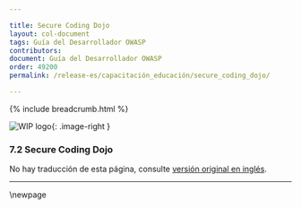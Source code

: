 ```yaml
---

title: Secure Coding Dojo
layout: col-document
tags: Guía del Desarrollador OWASP
contributors:
document: Guía del Desarrollador OWASP
order: 49200
permalink: /release-es/capacitación_educación/secure_coding_dojo/

---
```


{% include breadcrumb.html %}

<style type="text/css">
.image-right {
  height: 180px;
  display: block;
  margin-left: auto;
  margin-right: auto;
  float: right;
}
</style>

![WIP logo](../../../assets/images/dg_wip.png "Trabajo en curso"){: .image-right }

### 7.2 Secure Coding Dojo

No hay traducción de esta página, consulte [versión original en inglés][release0902].

----

[release0902]: https://github.com/OWASP/www-project-developer-guide/blob/main/release/09-training-education/02-secure-coding-dojo.md

\newpage

